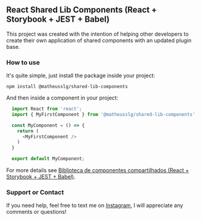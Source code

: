 ## React Shared Lib Components (React + Storybook + JEST + Babel)

This project was created with the intention of helping other developers to create their own application of shared components with an updated plugin base.

### How to use

It's quite simple, just install the package inside your project:

```shell
npm install @matheusslg/shared-lib-components
```

And then inside a component in your project:

```js
  import React from 'react';
  import { MyFirstComponent } from '@matheusslg/shared-lib-components';

  const MyComponent = () => {
    return (
      <MyFirstComponent />
    )
  }

  export default MyComponent;
```

For more details see [Biblioteca de componentes compartilhados (React + Storybook + JEST + Babel)](https://pingback.com/cavallini/biblioteca-de-componentes-compartilhados-react-storybook-jest-babel).

### Support or Contact

If you need help, feel free to text me on [Instagram](https://www.instagram.com/mathcavallini), I will appreciate any comments or questions!
